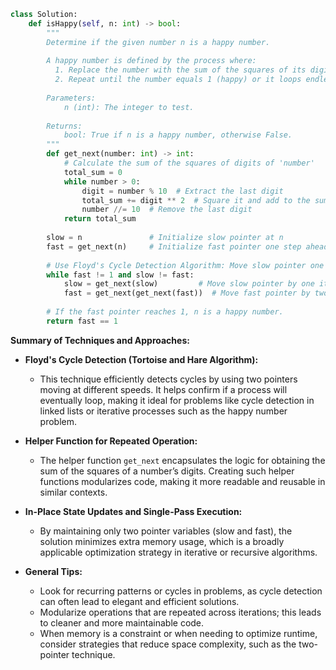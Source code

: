 ```python
class Solution:
    def isHappy(self, n: int) -> bool:
        """
        Determine if the given number n is a happy number.
        
        A happy number is defined by the process where:
          1. Replace the number with the sum of the squares of its digits.
          2. Repeat until the number equals 1 (happy) or it loops endlessly in a cycle that does not include 1.
        
        Parameters:
            n (int): The integer to test.
            
        Returns:
            bool: True if n is a happy number, otherwise False.
        """
        def get_next(number: int) -> int:
            # Calculate the sum of the squares of digits of 'number'
            total_sum = 0
            while number > 0:
                digit = number % 10  # Extract the last digit
                total_sum += digit ** 2  # Square it and add to the sum
                number //= 10  # Remove the last digit
            return total_sum
        
        slow = n               # Initialize slow pointer at n
        fast = get_next(n)     # Initialize fast pointer one step ahead
        
        # Use Floyd's Cycle Detection Algorithm: Move slow pointer one step and fast pointer two steps at a time.
        while fast != 1 and slow != fast:
            slow = get_next(slow)         # Move slow pointer by one iteration
            fast = get_next(get_next(fast))  # Move fast pointer by two iterations
        
        # If the fast pointer reaches 1, n is a happy number.
        return fast == 1
```

**Summary of Techniques and Approaches:**

- **Floyd's Cycle Detection (Tortoise and Hare Algorithm):**
  - This technique efficiently detects cycles by using two pointers moving at different speeds. It helps confirm if a process will eventually loop, making it ideal for problems like cycle detection in linked lists or iterative processes such as the happy number problem.

- **Helper Function for Repeated Operation:**
  - The helper function `get_next` encapsulates the logic for obtaining the sum of the squares of a number’s digits. Creating such helper functions modularizes code, making it more readable and reusable in similar contexts.

- **In-Place State Updates and Single-Pass Execution:**
  - By maintaining only two pointer variables (slow and fast), the solution minimizes extra memory usage, which is a broadly applicable optimization strategy in iterative or recursive algorithms.

- **General Tips:**
  - Look for recurring patterns or cycles in problems, as cycle detection can often lead to elegant and efficient solutions.
  - Modularize operations that are repeated across iterations; this leads to cleaner and more maintainable code.
  - When memory is a constraint or when needing to optimize runtime, consider strategies that reduce space complexity, such as the two-pointer technique.